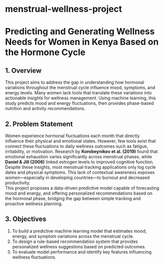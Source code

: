 # menstrual-wellness-project
# Predicting and Generating Wellness Needs for Women in Kenya Based on the Hormone Cycle

## 1. Overview
This project aims to address the gap in understanding how hormonal variations throughout the menstrual cycle influence mood, symptoms, and energy levels. Many women lack tools that translate these variations into actionable insights for wellness management. Using machine learning, this study predicts mood and energy fluctuations, then provides phase-based nutrition and activity recommendations.

## 2. Problem Statement
Women experience hormonal fluctuations each month that directly influence their physical and emotional states. However, few tools exist that connect these fluctuations to daily wellness outcomes such as fatigue, irritability, or motivation. Research by **Korobeynikov et al. (2019)** found that emotional exhaustion varies significantly across menstrual phases, while **Daniel & Jill (2006)** linked estrogen levels to improved cognitive function.  
Despite these insights, most menstrual tracking applications only log cycle dates and physical symptoms. This lack of contextual awareness exposes women—especially in developing countries—to burnout and decreased productivity.  
This project proposes a data-driven predictive model capable of forecasting mood and energy, and offering personalized recommendations based on the hormonal phase, bridging the gap between simple tracking and proactive wellness planning.

## 3. Objectives
1. To build a predictive machine learning model that estimates mood, energy, and symptom variations across the menstrual cycle.  
2. To design a rule-based recommendation system that provides personalized wellness suggestions based on predicted outcomes.  
3. To evaluate model performance and identify key features influencing wellness fluctuations.
